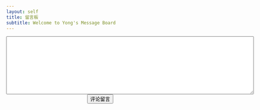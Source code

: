 ```yaml
---
layout: self
title: 留言板
subtitle: Welcome to Yong's Message Board
---
```

<div id="txt" style = "text-align:center;">
    <textarea  id="text" value="" cols="80" rows="10" ></textarea>
    <button type="button" id="btn">评论留言</button>
</div>